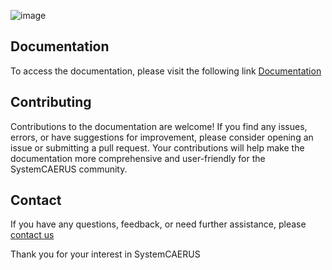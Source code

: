 
![image](https://github.com/SystemCAERUS/.github/assets/88109775/e2ce8d22-d4c8-4f11-8f30-10ad4b3ef7a3)


## Documentation
To access the documentation, please visit the following link [Documentation](https://systemcaerus-documentation.netlify.app/)


## Contributing

Contributions to the documentation are welcome! If you find any issues, errors, or have suggestions for improvement, please consider opening an issue or submitting a pull request. Your contributions will help make the documentation more comprehensive and user-friendly for the SystemCAERUS community.

## Contact

If you have any questions, feedback, or need further assistance, please [contact us](https://systemcaerus-documentation.netlify.app/contact.html)

Thank you for your interest in SystemCAERUS 





